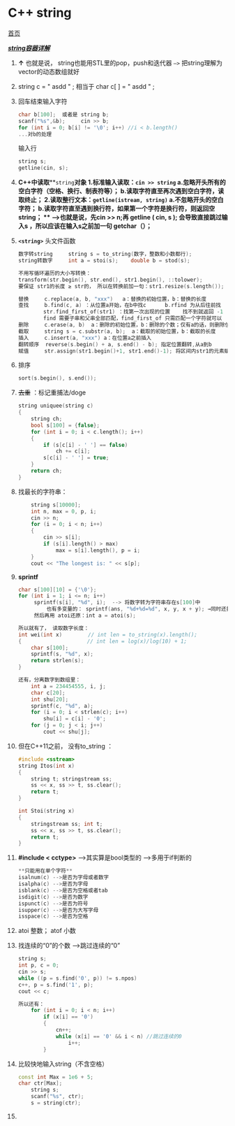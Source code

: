 # C++ string

[首页](note/../../note.md)

*[**string容器详解**](https://blog.csdn.net/wzh1378008099/article/details/105687998)*

1. **↑** 也就是说， string也能用STL里的pop，push和迭代器 `—>` 把string理解为vector的动态数组就好
2. string c = " asdd " ;   相当于  char c[ ] = " asdd " ;
3. 回车结束输入字符
   ```C++
   char b[100];  或者是 string b;
   scanf("%s",&b);     cin >> b;
   for (int i = 0; b[i] != '\0'; i++) //i < b.length()
   ...对b的处理
   ```
   
   输入行

   ```C++
   string s;
   getline(cin, s);
   ```

4. **C++中读取****`string`****对象**
   1.标准输入读取：`cin >> string`
   a.忽略开头所有的空白字符（空格、换行、制表符等）；
   b.读取字符直至再次遇到**空白字符**，读取终止；
   2.读取整行文本：`getline(istream, string)`
   a.不忽略开头的空白字符；
   b.读取字符直至遇到**换行符**，如果第一个字符是换行符，则返回空string；
   ** —>也就是说，先cin >> n;再 getline ( cin, s ); 会导致直接跳过输入s ，所以应该在输入s之前加一句 getchar（）；**
5. **`<string>`** 头文件函数

   ```C++
   数字转string     string s = to_string(数字，整数和小数都行);
   string转数字     int a = stoi(s);    double b = stod(s);
   
   ```

   ```C++
   不用写循环遍历的大小写转换：
   transform(str.begin(), str.end(), str1.begin(), ::tolower);
   要保证 str1的长度 ≥ str的， 所以在转换前加一句：str1.resize(s.length());
   ```

   ```C++
   替换     c.replace(a, b, "xxx")   a：替换的初始位置，b：替换的长度
   查找     b.find(c, a) ：从位置a开始，在b中找c      b.rfind 为从后往前找
           str.find_first_of(str1) ：找第一次出现的位置    找不到就返回 -1
           find 需要子串和父串全部匹配，find_first_of 只需匹配一个字符就可以
   删除     c.erase(a, b)  a：删除的初始位置，b：删除的个数；仅有a的话，则删除位置a后面的字符
   截取     string s = c.substr(a, b);  a：截取的初始位置，b：截取的长度
   插入     c.insert(a, "xxx") a：在位置a之前插入
   翻转顺序  reverse(s.begin() + a, s.end() - b); 指定位置翻转,从a到b
   赋值     str.assign(str1.begin()+1, str1.end()-1); 将区间内str1的元素赋值给 str
   ```
6. 排序

   ```C++
   sort(s.begin(), s.end());
   
   ```
7. ~~去重~~ ：标记重捕法/doge

   ```C++
   string uniquee(string c)
   {
       string ch;
       bool s[100] = {false};
       for (int i = 0; i < c.length(); i++)
       {
           if (s[c[i] - ' '] == false)
               ch += c[i];
           s[c[i] - ' '] = true;
       }
       return ch;
   }
   ```
8. 找最长的字符串：

   ```C++
       string s[10000];
       int n, max = 0, p, i;
       cin >> n;
       for (i = 0; i < n; i++)
       {
           cin >> s[i];
           if (s[i].length() > max)
               max = s[i].length(), p = i;
       }
       cout << "The longest is: " << s[p];
   ```
9. **sprintf**

   ```C++
   char s[100][10] = {'\0'};
   for (int i = 1; i <= n; i++)
        sprintf(s[i], "%d", i);  --> 将数字转为字符串存在s[100]中
            也有多变量的： sprintf(ans, "%d+%d=%d", x, y, x + y); →同时还把+ = 也存进去了
        然后再用 atoi还原：int a = atoi(s);
   
   所以就有了， 读取数字长度：　　
   int wei(int x)　　　　　// int len = to_string(x).length();
   {                     // int len = log(x)/log(10) + 1;
       char s[100];
       sprintf(s, "%d", x);
       return strlen(s);
   }
   
   还有，分离数字到数组里：
       int a = 234454555, i, j;
       char c[20];
       int shu[20];
       sprintf(c, "%d", a);
       for (i = 0; i < strlen(c); i++)
           shu[i] = c[i] - '0';
       for (j = 0; j < i; j++)
           cout << shu[j];
   
   ```
10. 但在C++11之前， 没有to_string ：

    ```C++
    #include <sstream>
    string Itos(int x)
    {
        string t; stringstream ss;
        ss << x, ss >> t, ss.clear();
        return t;
    }
    
    int Stoi(string x)
    {
        stringstream ss; int t;
        ss << x, ss >> t, ss.clear();
        return t;
    }
    
    ```
11. **#include < cctype>**  —>其实算是bool类型的 —>多用于if判断的

    ```C++
    **只能用在单个字符**
    isalnum(c) -->是否为字母或者数字
    isalpha(c) -->是否为字母
    isblank(c) -->是否为空格或者tab
    isdigit(c) -->是否为数字
    ispunct(c) -->是否为符号
    isupper(c) -->是否为大写字母
    isspace(c) -->是否为空格
    ```
12. atoi 整数； atof 小数
13. 找连续的“0”的个数    —>跳过连续的“0”
    ```C++
    string s;
    int p, c = 0;
    cin >> s;
    while ((p = s.find('0', p)) != s.npos)
    c++, p = s.find('1', p);
    cout << c;
    
    所以还有：
	    for (int i = 0; i < n; i++)
	        if (x[i] == '0')
	        {
	            cn++;
	            while (x[i] == '0' && i < n) //跳过连续的0
	                i++;
	        }
	```

14. 比较快地输入string（不含空格）

    ```C++
    const int Max = 1e6 + 5;
    char ctr[Max];
        string s;
        scanf("%s", ctr);
        s = string(ctr);
    ```
15.
